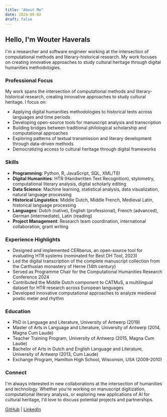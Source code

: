 ```yaml
---
title: "About Me"
date: 2024-05-02
draft: false
---
```


## Hello, I'm Wouter Haverals

I'm a researcher and software engineer working at the intersection of computational methods and literary-historical research. My work focuses on creating innovative approaches to study cultural heritage through digital humanities methodologies.

### Professional Focus

My work spans the intersection of computational methods and literary-historical research, creating innovative approaches to study cultural heritage. I focus on:

- Applying digital humanities methodologies to historical texts across languages and time periods
- Developing open-source tools for manuscript analysis and transcription
- Building bridges between traditional philological scholarship and computational approaches
- Exploring patterns of textual transmission and literary development through data-driven methods
- Democratizing access to cultural heritage through digital frameworks

### Skills

- **Programming**: Python, R, JavaScript, SQL, XML/TEI
- **Digital Humanities**: HTR (Handwritten Text Recognition), stylometry, computational literary analysis, digital scholarly editing
- **Data Science**: Machine learning, statistical analysis, data visualization, natural language processing
- **Historical Linguistics**: Middle Dutch, Middle French, Medieval Latin, historical language processing
- **Languages**: Dutch (native), English (professional), French (advanced), German (intermediate), Latin (reading)
- **Project Management**: Research team coordination, international collaboration, grant writing

### Experience Highlights

- Designed and implemented CERberus, an open-source tool for evaluating HTR systems (nominated for Best DH Tool, 2023)
- Led the digital transcription of the complete manuscript collection from the Carthusian monastery of Herne (14th century)
- Served as Programme Chair for the Computational Humanities Research Conference 2024
- Contributed the Middle Dutch component to CATMuS, a multilingual dataset for HTR research across European languages
- Developed innovative computational approaches to analyze medieval poetic meter and rhythm

### Education

- PhD in Language and Literature, University of Antwerp (2019)
- Master of Arts in Language and Literature, University of Antwerp (2014, Magna Cum Laude)
- Teacher Training Program, University of Antwerp (2015, Magna Cum Laude)
- Bachelor of Arts in Dutch and English Language and Literature, University of Antwerp (2013, Cum Laude)
- Exchange Program, Hamilton High School, Wisconsin, USA (2009-2010)

### Connect

I'm always interested in new collaborations at the intersection of humanities and technology. Whether you're working on manuscript digitization, computational literary analysis, or exploring new applications of AI for cultural heritage, I'd love to discuss potential projects and partnerships.

[GitHub](https://github.com/whaverals) | [LinkedIn](https://linkedin.com/in/wouter-haverals)